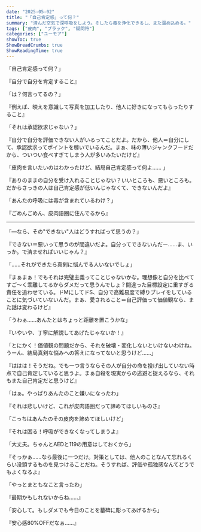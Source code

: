```yaml
---
date: "2025-05-02"
title: "「自己肯定感」って何？"
summary: "済んだ空気で深呼吸をしよう。そしたら毒を浄化できるし、また溜め込める。"
tags: ["皮肉", "ブラック", "疑問符"]
categories: ["ユーモア"]
showToc: true
ShowBreadCrumbs: true
ShowReadingTime: true
---
```

「自己肯定感って何？」 

『自分で自分を肯定すること』

「は？何言ってるの？」 

『例えば、映えを意識して写真を加工したり、他人に好きになってもらったりすること』 

「それは承認欲求じゃない？」 

『自分で自分を評価できない人がいるってことだよ。だから、他人＝自分にして、承認欲求ってポイントを稼いでいるんだ。まぁ、味の薄いジャンクフードだから、ついつい食べすぎてしまう人が多いみたいだけど』

「皮肉を言いたいのはわかったけど、結局自己肯定感って何よ…… 」

『ありのままの自分を受け入れることじゃない？いいところも、悪いところも。だからさっきの人は自己肯定感が低いんじゃなくて、できないんだよ』 

「あんたの呼吸には毒が含まれているわけ？」

『ごめんごめん、皮肉語圏に住んでるから』

---

「―なら、その"できない"人はどうすればって思うの？」

『できない＝悪いって思うのが間違いだよ。自分ってできないんだー……ま、いっか。で済ませればいいじゃん？』

「……それができたら真剣に悩んでる人いないでしょ」

『まぁまぁ！でもそれは完璧主義ってことじゃないかな。理想像と自分を比べてすご～く乖離してるからダメだって思うんでしょ？間違った目標設定に重すぎる責任を追わせている。ドMにしてドS、自分で高難易度で縛りプレイをしていることに気づいていないんだ。まぁ、愛されること＝自己評価って価値観なら、また話は変わるけど』

「うわぁ……あんたとはちょっと距離を置こうかな」

『いやいや、丁寧に解説してあげたじゃないか！』

「とにかく！価値観の問題だから、それを破壊・変化しないといけないわけね。うーん、結局真剣な悩みへの答えになってないと思うけど……」

『ははは！そうだね。でも一つ言うならその人が自分の命を投げ出していない時点で自己肯定していると思うよ。まぁ自殺を現実からの逃避と捉えるなら、それもまた自己肯定だと思うけど』

「はぁ。やっぱりあんたのこと嫌いになったわ」

『それは悲しいけど、これが皮肉語圏だって諦めてほしいものさ』

「こっちはあんたのその皮肉を諦めてほしいけど」

『それは困る！呼吸ができなくなってしまうよ』

「大丈夫。ちゃんとAEDと119の用意はしておくから」

『そっかぁ……なら最後に一つだけ。対策としては、他人のことなんて忘れるくらい没頭するものを見つけることだね。そうすれば、評価や孤独感なんてどうでもよくなるよ』

「やっとまともなこと言ったわ」

『最期かもしれないからね……』

「安心して。もしダメでも今日のことを墓碑に彫ってあげるから」

『安心感80%OFFだなぁ……』